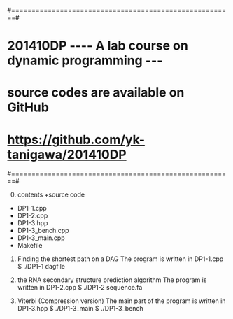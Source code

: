 #=======================================================#
# 201410DP ---- A lab course on dynamic programming --- #
# 	   	      	     			    	#
# source codes are available on GitHub                  #
#   https://github.com/yk-tanigawa/201410DP 		#
#=======================================================#

0) contents
 +source code
  * DP1-1.cpp
  * DP1-2.cpp
  * DP1-3.hpp
  * DP1-3_bench.cpp
  * DP1-3_main.cpp
  * Makefile

1) Finding the shortest path on a DAG
 The program is written in DP1-1.cpp
 $ ./DP1-1 dagfile

2) the RNA secondary structure prediction algorithm
 The program is written in DP1-2.cpp
 $ ./DP1-2 sequence.fa

3) Viterbi (Compression version)
 The main part of the program is written in DP1-3.hpp
 $ ./DP1-3_main <params> <sequence> <block size>
 $ ./DP1-3_bench
